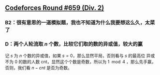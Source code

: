 ## [Codeforces Round #659 (Div. 2)](https://codeforces.com/contest/1384)

### B2：很有意思的一道模拟题，我也不知道为什么我要想这么久，太菜了

### D：两个人轮流取 $n$ 个数，比较它们取的数的异或值，较大的赢

记 $s$ 为 $n$ 个数的异或值，如果 $s = 0$，那么显然平局，否则看与 $s$ 的最高位 异或不为 0 的数的人数 cnt，显然这个个数是奇数，所以为 $1 \mod 4$ ，那么先手赢，否则，我们看 $n - cnt$ 是否为奇数。
